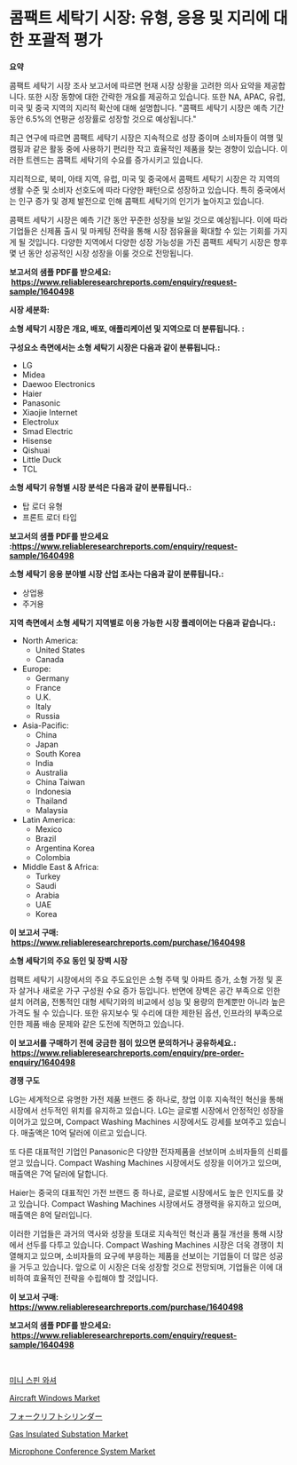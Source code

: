 <p><h1>콤팩트 세탁기 시장: 유형, 응용 및 지리에 대한 포괄적 평가</h1></p><p><strong>요약</strong></p>
<p><p>콤팩트 세탁기 시장 조사 보고서에 따르면 현재 시장 상황을 고려한 의사 요약을 제공합니다. 또한 시장 동향에 대한 간략한 개요를 제공하고 있습니다. 또한 NA, APAC, 유럽, 미국 및 중국 지역의 지리적 확산에 대해 설명합니다. "콤팩트 세탁기 시장은 예측 기간 동안 6.5%의 연평균 성장률로 성장할 것으로 예상됩니다." </p><p>최근 연구에 따르면 콤팩트 세탁기 시장은 지속적으로 성장 중이며 소비자들이 여행 및 캠핑과 같은 활동 중에 사용하기 편리한 작고 효율적인 제품을 찾는 경향이 있습니다. 이러한 트렌드는 콤팩트 세탁기의 수요를 증가시키고 있습니다.</p><p>지리적으로, 북미, 아태 지역, 유럽, 미국 및 중국에서 콤팩트 세탁기 시장은 각 지역의 생활 수준 및 소비자 선호도에 따라 다양한 패턴으로 성장하고 있습니다. 특히 중국에서는 인구 증가 및 경제 발전으로 인해 콤팩트 세탁기의 인기가 높아지고 있습니다.</p><p>콤팩트 세탁기 시장은 예측 기간 동안 꾸준한 성장을 보일 것으로 예상됩니다. 이에 따라 기업들은 신제품 출시 및 마케팅 전략을 통해 시장 점유율을 확대할 수 있는 기회를 가지게 될 것입니다. 다양한 지역에서 다양한 성장 가능성을 가진 콤팩트 세탁기 시장은 향후 몇 년 동안 성공적인 시장 성장을 이룰 것으로 전망됩니다.</p></p>
<p><strong>보고서의 샘플 PDF를 받으세요: &nbsp;<a href="https://www.reliableresearchreports.com/enquiry/request-sample/1640498">https://www.reliableresearchreports.com/enquiry/request-sample/1640498</a></strong></p>
<p><strong>시장 세분화:</strong></p>
<p><strong> 소형 세탁기 시장은 개요, 배포, 애플리케이션 및 지역으로 더 분류됩니다. :</strong></p>
<p><strong>구성요소 측면에서는 소형 세탁기 시장은 다음과 같이 분류됩니다.:</strong></p>
<p><ul><li>LG</li><li>Midea</li><li>Daewoo Electronics</li><li>Haier</li><li>Panasonic</li><li>Xiaojie Internet</li><li>Electrolux</li><li>Smad Electric</li><li>Hisense</li><li>Qishuai</li><li>Little Duck</li><li>TCL</li></ul></p>
<p><strong> 소형 세탁기 유형별 시장 분석은 다음과 같이 분류됩니다.:</strong></p>
<p><ul><li>탑 로더 유형</li><li>프론트 로더 타입</li></ul></p>
<p><strong>보고서의 샘플 PDF를 받으세요 :<a href="https://www.reliableresearchreports.com/enquiry/request-sample/1640498">https://www.reliableresearchreports.com/enquiry/request-sample/1640498</a></strong></p>
<p><strong> 소형 세탁기 응용 분야별 시장 산업 조사는 다음과 같이 분류됩니다.:</strong></p>
<p><ul><li>상업용</li><li>주거용</li></ul></p>
<p><strong>지역 측면에서 소형 세탁기 지역별로 이용 가능한 시장 플레이어는 다음과 같습니다.:</strong></p>
<p><ul>
    <li>
        North America:
        <ul>
            <li>United States</li>
            <li>Canada</li>
        </ul>
    </li>
    <li>
        Europe:
        <ul>
            <li>Germany</li>
            <li>France</li>
            <li>U.K.</li>
            <li>Italy</li>
            <li>Russia</li>
        </ul>
    </li>
    <li>
        Asia-Pacific:
        <ul>
            <li>China</li>
            <li>Japan</li>
            <li>South Korea</li>
            <li>India</li>
            <li>Australia</li>
            <li>China Taiwan</li>
            <li>Indonesia</li>
            <li>Thailand</li>
            <li>Malaysia</li>
        </ul>
    </li>
    <li>
        Latin America:
        <ul>
            <li>Mexico</li>
            <li>Brazil</li>
            <li>Argentina Korea</li>
            <li>Colombia</li>
        </ul>
    </li>
    <li>
        Middle East & Africa:
        <ul>
            <li>Turkey</li>
            <li>Saudi</li>
            <li>Arabia</li>
            <li>UAE</li>
            <li>Korea</li>
        </ul>
    </li>
    </ul></p>
<p><strong>이 보고서 구매: &nbsp;<a href="https://www.reliableresearchreports.com/purchase/1640498">https://www.reliableresearchreports.com/purchase/1640498</a></strong></p>
<p><strong>소형 세탁기의 주요 동인 및 장벽 시장</strong></p>
<p><p>컴팩트 세탁기 시장에서의 주요 주도요인은 소형 주택 및 아파트 증가, 소형 가정 및 혼자 살거나 새로운 가구 구성원 수요 증가 등입니다. 반면에 장벽은 공간 부족으로 인한 설치 어려움, 전통적인 대형 세탁기와의 비교에서 성능 및 용량의 한계뿐만 아니라 높은 가격도 될 수 있습니다. 또한 유지보수 및 수리에 대한 제한된 옵션, 인프라의 부족으로 인한 제품 배송 문제와 같은 도전에 직면하고 있습니다.</p></p>
<p><strong>이 보고서를 구매하기 전에 궁금한 점이 있으면 문의하거나 공유하세요.: &nbsp;<a href="https://www.reliableresearchreports.com/enquiry/pre-order-enquiry/1640498">https://www.reliableresearchreports.com/enquiry/pre-order-enquiry/1640498</a></strong></p>
<p><strong>경쟁 구도</strong></p>
<p><p>LG는 세계적으로 유명한 가전 제품 브랜드 중 하나로, 창업 이후 지속적인 혁신을 통해 시장에서 선두적인 위치를 유지하고 있습니다. LG는 글로벌 시장에서 안정적인 성장을 이어가고 있으며, Compact Washing Machines 시장에서도 강세를 보여주고 있습니다. 매출액은 10억 달러에 이르고 있습니다.</p><p>또 다른 대표적인 기업인 Panasonic은 다양한 전자제품을 선보이며 소비자들의 신뢰를 얻고 있습니다. Compact Washing Machines 시장에서도 성장을 이어가고 있으며, 매출액은 7억 달러에 달합니다.</p><p>Haier는 중국의 대표적인 가전 브랜드 중 하나로, 글로벌 시장에서도 높은 인지도를 갖고 있습니다. Compact Washing Machines 시장에서도 경쟁력을 유지하고 있으며, 매출액은 8억 달러입니다.</p><p>이러한 기업들은 과거의 역사와 성장을 토대로 지속적인 혁신과 품질 개선을 통해 시장에서 선두를 다투고 있습니다. Compact Washing Machines 시장은 더욱 경쟁이 치열해지고 있으며, 소비자들의 요구에 부응하는 제품을 선보이는 기업들이 더 많은 성공을 거두고 있습니다. 앞으로 이 시장은 더욱 성장할 것으로 전망되며, 기업들은 이에 대비하여 효율적인 전략을 수립해야 할 것입니다.</p></p>
<p><strong>이 보고서 구매: &nbsp; <a href="https://www.reliableresearchreports.com/purchase/1640498">https://www.reliableresearchreports.com/purchase/1640498</a></strong></p>
<p><strong>보고서의 샘플 PDF를 받으세요: &nbsp;<a href="https://www.reliableresearchreports.com/enquiry/request-sample/1640498">https://www.reliableresearchreports.com/enquiry/request-sample/1640498</a></strong><strong></strong></p>
<p>&nbsp;</p>
<p><p><a href="https://github.com/TobyKub4685/Market-Research-Report-List-1/blob/main/97130659714.md">미니 스핀 와셔</a></p><p><a href="https://issuu.com/reportprime-2/docs/aircraft-windows-market-size-2030.pptx">Aircraft Windows Market</a></p><p><a href="https://github.com/SantosDicki04/Market-Research-Report-List-1/blob/main/812723910516.md">フォークリフトシリンダー</a></p><p><a href="https://view.publitas.com/reportprime-1/global-gas-insulated-substation-market-size-and-market-trends-insights-and-projections-from-2024-to-2031/">Gas Insulated Substation Market</a></p><p><a href="https://github.com/Airanohannonzb68e5pb53oc1/Market-Research-Report-List-1/blob/main/microphone-conference-system-market.md">Microphone Conference System Market</a></p></p>